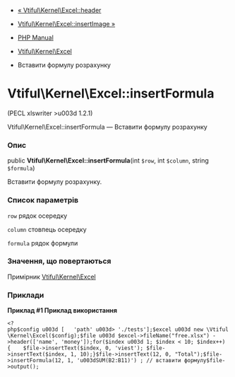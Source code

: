 - [« Vtiful\Kernel\Excel::header](vtiful-kernel-excel.header.md)
- [Vtiful\Kernel\Excel::insertImage
»](vtiful-kernel-excel.insertImage.md)

- [PHP Manual](index.md)
- [Vtiful\Kernel\Excel](class.vtiful-kernel-excel.md)
- Вставити формулу розрахунку

# Vtiful\Kernel\Excel::insertFormula

(PECL xlswriter \>u003d 1.2.1)

Vtiful\Kernel\Excel::insertFormula — Вставити формулу розрахунку

### Опис

public **Vtiful\Kernel\Excel::insertFormula**(int `$row`, int `$column`,
string `$formula`)

Вставити формулу розрахунку.

### Список параметрів

`row`
рядок осередку

`column`
стовпець осередку

`formula`
рядок формули

### Значення, що повертаються

Примірник [Vtiful\Kernel\Excel](class.vtiful-kernel-excel.md)

### Приклади

**Приклад #1 Приклад використання**

` <?php$config u003d [   'path' u003d> './tests'];$excel u003d new \Vtiful\Kernel\Excel($config);$file u003d $excel->fileName("free.xlsx") ->header(['name', 'money']);for($index u003d 1; $index < 10; $index++) {    $file->insertText($index, 0, 'viest'); $file->insertText($index, 1, 10);}$file->insertText(12, 0, "Total");$file->insertFormula(12, 1, 'u003dSUM(B2:B11)') ; // вставити формулу$file->output(); `
